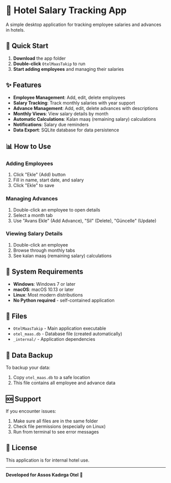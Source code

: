 # 🏨 Hotel Salary Tracking App

A simple desktop application for tracking employee salaries and advances in hotels.

## 🚀 Quick Start

1. **Download** the app folder
2. **Double-click** `OtelMaasTakip` to run
3. **Start adding employees** and managing their salaries

## ✨ Features

- **Employee Management**: Add, edit, delete employees
- **Salary Tracking**: Track monthly salaries with year support
- **Advance Management**: Add, edit, delete advances with descriptions
- **Monthly Views**: View salary details by month
- **Automatic Calculations**: Kalan maaş (remaining salary) calculations
- **Notifications**: Salary due reminders
- **Data Export**: SQLite database for data persistence

## 📊 How to Use

### Adding Employees
1. Click "Ekle" (Add) button
2. Fill in name, start date, and salary
3. Click "Ekle" to save

### Managing Advances
1. Double-click an employee to open details
2. Select a month tab
3. Use "Avans Ekle" (Add Advance), "Sil" (Delete), "Güncelle" (Update)

### Viewing Salary Details
1. Double-click an employee
2. Browse through monthly tabs
3. See kalan maaş (remaining salary) calculations

## 🔧 System Requirements

- **Windows**: Windows 7 or later
- **macOS**: macOS 10.13 or later  
- **Linux**: Most modern distributions
- **No Python required** - self-contained application

## 📁 Files

- `OtelMaasTakip` - Main application executable
- `otel_maas.db` - Database file (created automatically)
- `_internal/` - Application dependencies

## 💾 Data Backup

To backup your data:
1. Copy `otel_maas.db` to a safe location
2. This file contains all employee and advance data

## 🆘 Support

If you encounter issues:
1. Make sure all files are in the same folder
2. Check file permissions (especially on Linux)
3. Run from terminal to see error messages

## 📝 License

This application is for internal hotel use.

---

**Developed for Assos Kadırga Otel** 🏨 